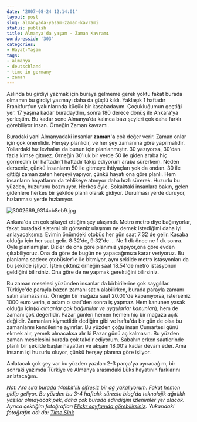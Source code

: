 ```yaml
---
date: '2007-08-24 12:14:01'
layout: post
slug: almanyada-yasam-zaman-kavrami
status: publish
title: Almanya'da yaşam - Zaman Kavramı
wordpressid: '303'
categories:
- Hayat-Yaşam
tags:
- almanya
- deutschland
- time in germany
- zaman
---
```


Aslında bu girdiyi yazmak için buraya gelmeme gerek yoktu fakat burada olmamın bu girdiyi yazmayı daha da güçlü kıldı. Yaklaşık 1 haftadır Frankfurt'un yakınlarında küçük bir kasabadayım. Çoçukluğumun geçtiği yer. 17 yaşına kadar buradaydım, sonra 180 derece dönüş ile Ankara'ya yerleştim. Bu kadar sene Almanya'da kalınca bazı şeyleri çok daha farklı görebiliyor insan. Örneğin Zaman kavramı. 

Buradaki yani Almanyadaki insanlar **zaman'a** çok değer verir. Zaman onlar için çok önemlidir. Herşey planlıdır, ve her şey zamanına göre yapılmalıdır. Yollardaki hız levhaları da bunun için planlanmıştır. 30 yazıyorsa, 30'dan fazla kimse gitmez. Örneğin 30'luk bir yerde 50 ile giden araba hiç görmedim bir haftadır(1 haftadır takip ediyorum araba sürerken). Neden derseniz, çünkü insanların 50 ile gitmeye ihtiyaçları yok da ondan. 30 ile gittiği zaman zaten herşeyi yapıyor, çünkü hayatı ona göre planlı. Hem insanların hayatlarını da tehlikeye atmıyor daha hızlı sürerek. Huzurlu bu yüzden, huzurunu bozmuyor. Herkes öyle. Sokaktaki insanlara bakın, gelen gidenlere herkes bir şekilde planlı olarak gidiyor. Durulması yerde duruyor, hızlanması yerde hızlanıyor. 

![3002669_9314cb8eb9.jpg](http://blog.arsln.org/image/3002669_9314cb8eb9.jpg)

Ankara'da en çok şikayet ettiğim şey ulaşımdı. Metro metro diye bağırıyorlar, fakat buradaki sistemi bir görseniz ulaşımın ne demek istediğimi daha iyi anlayacaksınız. Evimin önümdeki otobüs her gün saat 7:32 de gelir. Kasaba olduğu için her saat gelir. 8:32'de, 9:32'de ... Ne 1 dk önce ne 1 dk sonra. Öyle planlamışlar. Bizler de ona göre planımız yapıyor,ona göre evden çıkabiliyoruz. Ona da göre de bugün ne yapacağımıza karar veriyoruz. Bu planlama sadece otobüsler'le ile bitmiyor, aynı şekilde metro istasyonları da bu şekilde işliyor. İşten çıktınız örneğin saat 18.54'de metro istasyonun geldiğini bilirsiniz. Ona göre de ne yapmak gerektiğini bilirsiniz. 

Bu zaman meselesi yüzünden insanlar da birbirilerine çok saygılılar. Türkiye'de parayla bazen zamanı satın alabilirken, burada parayla zamanı satın alamazsınız. Örneğin bir mağaza saat 20.00'de kapanıyorsa, isterseniz 1000 euro verin, o adam o saat'den sonra iş yapmaz. Hem kanunen yasak olduğu için(_ki almanlar çok bağımlılar ve uygularlar kanunları_), hem de zamanı çok değerlidir. Pazar günleri hemen hemen hiç bir mağaza açık değildir. Zamanları kiymetlidir dediğim gibi ve hafta'da bir gün de olsa bu zamanlarını kendilerine ayırırlar. Bu yüzden çoğu insan Cumartesi günü ekmek alır, yemek alınacaksa alır ki Pazar günü aç kalmasın. Bu yüzden zaman meselesini burada çok takdir ediyorum. Sabahın erken saatlerinde planlı bir şekilde başlar hayatları ve akşam 18.00'a kadar devam eder. Ama insanın içi huzurlu oluyor, çünkü herşey planına göre işliyor. 

Anlatacak çok şey var bu yüzden yazıları 2-3 parça'ya ayıracağım, bir sonraki yazımda Türkiye ve Almanya arasındaki Lüks hayatının farklarını anlatacağım. 

_Not: Ara sıra burada 14mbit'lik şifresiz bir ağ yakalıyorum. Fakat hemen gidip geliyor. Bu yüzden bu 3-4 haftalık sürecte blog'da teknolojik ağırlıklı yazılar olmayacak pek, daha çok burada edindiğim izlenimler yer alacak. Ayrıca çektiğim fotoğrafları [Flickr sayfamda görebilirsiniz](http://www.flickr.com/photos/ftharsln). Yukarıdaki fotoğrafın adı da: [Time Sink](http://www.flickr.com/photos/astrovinni/3002669/)_
